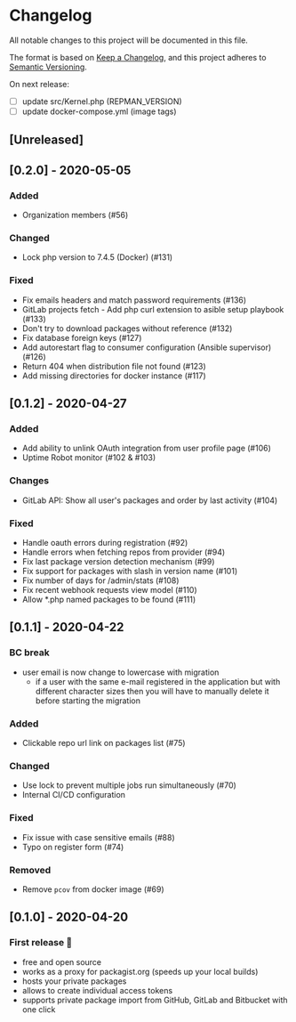 # Changelog

All notable changes to this project will be documented in this file.

The format is based on [Keep a Changelog](https://keepachangelog.com/en/1.0.0/),
and this project adheres to [Semantic Versioning](https://semver.org/spec/v2.0.0.html).

On next release:
- [ ] update src/Kernel.php (REPMAN_VERSION)
- [ ] update docker-compose.yml (image tags)

## [Unreleased]

## [0.2.0] - 2020-05-05
### Added
- Organization members (#56)

### Changed
- Lock php version to 7.4.5 (Docker) (#131)

### Fixed
- Fix emails headers and match password requirements (#136)
- GitLab projects fetch - Add php curl extension to asible setup playbook (#133)
- Don't try to download packages without reference (#132)
- Fix database foreign keys (#127)
- Add autorestart flag to consumer configuration (Ansible supervisor) (#126)
- Return 404 when distribution file not found (#123)
- Add missing directories for docker instance (#117)

## [0.1.2] - 2020-04-27
### Added
- Add ability to unlink OAuth integration from user profile page (#106)
- Uptime Robot monitor (#102 & #103)

### Changes
- GitLab API: Show all user's packages and order by last activity (#104)

### Fixed
- Handle oauth errors during registration (#92)
- Handle errors when fetching repos from provider  (#94)
- Fix last package version detection mechanism (#99)
- Fix support for packages with slash in version name (#101)
- Fix number of days for /admin/stats (#108)
- Fix recent webhook requests view model (#110)
- Allow *.php named packages to be found (#111)

## [0.1.1] - 2020-04-22
### BC break
- user email is now change to lowercase with migration 
    - if a user with the same e-mail registered in the application but with different character sizes then you will have to manually delete it before starting the migration

### Added
- Clickable repo url link on packages list (#75) 

### Changed  
- Use lock to prevent multiple jobs run simultaneously (#70)
- Internal CI/CD configuration

### Fixed 
- Fix issue with case sensitive emails (#88)
- Typo on register form (#74)

### Removed
- Remove `pcov` from docker image  (#69)


## [0.1.0] - 2020-04-20
### First release :tada:
- free and open source
- works as a proxy for packagist.org (speeds up your local builds)
- hosts your private packages
- allows to create individual access tokens
- supports private package import from GitHub, GitLab and Bitbucket with one click
